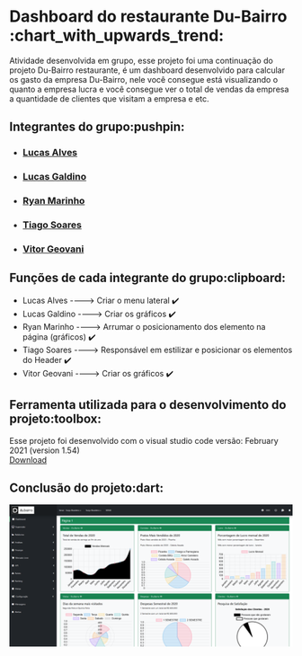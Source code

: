 <h1>Dashboard do restaurante Du-Bairro  	:chart_with_upwards_trend:</h1>

Atividade desenvolvida em grupo, esse projeto foi uma continuação do projeto Du-Bairro restaurante, é um dashboard desenvolvido para calcular os gasto da empresa Du-Bairro, nele você consegue está visualizando o quanto a empresa lucra e você consegue ver o total de vendas da empresa a quantidade de clientes que visitam a empresa e etc.

<h2>Integrantes do grupo:pushpin:</h2>

- <h3><a href="https://github.com/LucasAlvesM">Lucas Alves</a></h3>
- <h3><a href="https://github.com/LucasGaldinno">Lucas Galdino</a></h3>
- <h3><a href="https://github.com/ryandcmv">Ryan Marinho</a></h3> 
- <h3><a href="https://github.com/Tiagogtr">Tiago Soares</a></h3>
- <h3><a href="https://github.com/VitorGeovani">Vitor Geovani</a></h3>

<h2>Funções de cada integrante do grupo:clipboard:</h2>

 - Lucas Alves ----> Criar o menu lateral :heavy_check_mark:
 - Lucas Galdino ----> Criar os gráficos :heavy_check_mark:
 - Ryan Marinho ----> Arrumar o posicionamento dos elemento na página (gráficos) :heavy_check_mark:
 - Tiago Soares ----> Responsável em estilizar e posicionar os elementos do Header :heavy_check_mark:
 - Vitor Geovani ----> Criar os gráficos :heavy_check_mark:

<h2>Ferramenta utilizada para o desenvolvimento do projeto:toolbox:</h2>
Esse projeto foi desenvolvido com o visual studio code versão: February 2021 (version 1.54)<br>
<a href="https://code.visualstudio.com/">Download</a>

<h2>Conclusão do projeto:dart:</h2>

<img src="https://raw.githubusercontent.com/LucasGaldinno/dashboard-du-bairro/main/Screenshots/dash.png">
